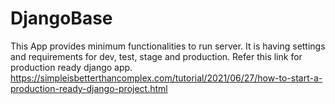 # DjangoBase
This App provides minimum functionalities to run server.
It is having settings and requirements for dev, test, stage and production.
Refer this link for production ready django app.
    https://simpleisbetterthancomplex.com/tutorial/2021/06/27/how-to-start-a-production-ready-django-project.html